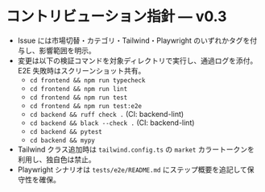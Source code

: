 # コントリビューション指針 — v0.3

- Issue には市場切替・カテゴリ・Tailwind・Playwright のいずれかタグを付与し、影響範囲を明示。
- 変更は以下の検証コマンドを対象ディレクトリで実行し、通過ログを添付。E2E 失敗時はスクリーンショット共有。
  - `cd frontend && npm run typecheck`
  - `cd frontend && npm run lint`
  - `cd frontend && npm run test`
  - `cd frontend && npm run test:e2e`
  - `cd backend && ruff check .` (CI: backend-lint)
  - `cd backend && black --check .` (CI: backend-lint)
  - `cd backend && pytest`
  - `cd backend && mypy`
- Tailwind クラス追加時は `tailwind.config.ts` の `market` カラートークンを利用し、独自色は禁止。
- Playwright シナリオは `tests/e2e/README.md` にステップ概要を追記して保守性を確保。
